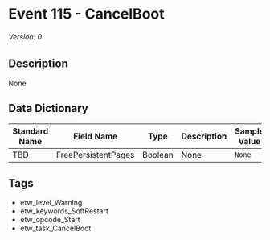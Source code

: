 # Event 115 - CancelBoot
###### Version: 0

## Description
None

## Data Dictionary
|Standard Name|Field Name|Type|Description|Sample Value|
|---|---|---|---|---|
|TBD|FreePersistentPages|Boolean|None|`None`|

## Tags
* etw_level_Warning
* etw_keywords_SoftRestart
* etw_opcode_Start
* etw_task_CancelBoot